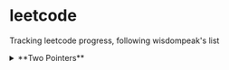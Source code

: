# leetcode
Tracking leetcode progress, following wisdompeak's list

<details>
<summary>**Two Pointers**</summary>
    - 11. Container with Most Water
</details>
    